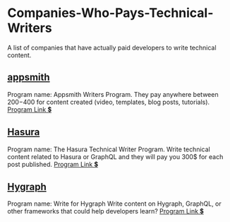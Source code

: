 # Companies-Who-Pays-Technical-Writers


A list of companies that have actually paid developers to write technical content.

## [appsmith](https://www.appsmith.com/)
Program name: Appsmith Writers Program.
They pay anywhere between $200-$400 for content created (video, templates, blog posts, tutorials).
[Program Link 💲](https://www.appsmith.com/blog/launching-the-appsmith-writers-program?)

## [Hasura](https://hasura.io/)
Program name: The Hasura Technical Writer Program.
Write technical content related to Hasura or GraphQL and they will pay you 300$ for each post published.
[Program Link 💲](https://hasura.io/blog/the-hasura-technical-writer-program/)

## [Hygraph](https://hygraph.com/)
Program name: Write for Hygraph
Write content on Hygraph, GraphQL, or other frameworks that could help developers learn?
[Program Link 💲](https://hygraph.com/write-for-hygraph)
